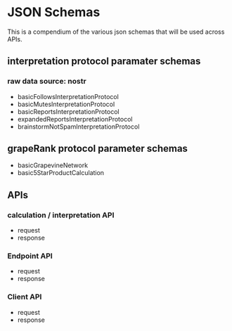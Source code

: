 JSON Schemas
=====

This is a compendium of the various json schemas that will be used across APIs.

## interpretation protocol paramater schemas

### raw data source: nostr

- basicFollowsInterpretationProtocol
- basicMutesInterpretationProtocol
- basicReportsInterpretationProtocol
- expandedReportsInterpretationProtocol
- brainstormNotSpamInterpretationProtocol

## grapeRank protocol parameter schemas

- basicGrapevineNetwork
- basic5StarProductCalculation

## APIs

### calculation / interpretation API

- request
- response

### Endpoint API

- request
- response

### Client API

- request
- response
